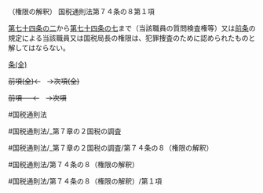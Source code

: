 （権限の解釈）
国税通則法第７４条の８第１項

[第七十四条の二](国税通則法＿＿＿＿＿第７４条の２第１項)から[第七十四条の七](国税通則法＿＿＿＿＿第７４条の７第１項)まで（当該職員の質問検査権等）又は[前条](国税通則法＿＿＿＿＿第７４条の７第１項)の規定による当該職員又は国税局長の権限は、犯罪捜査のために認められたものと解してはならない。

[条(全)](国税通則法＿＿＿＿＿第７４条の８_.md)

~~前項(全)←~~　~~→次項(全)~~

~~前項 　 ←~~　~~→次項~~



#国税通則法

#国税通則法/_第７章の２国税の調査

#国税通則法/_第７章の２国税の調査/第７４条の８（権限の解釈）

#国税通則法/第７４条の８（権限の解釈）

#国税通則法/第７４条の８（権限の解釈）/第１項


